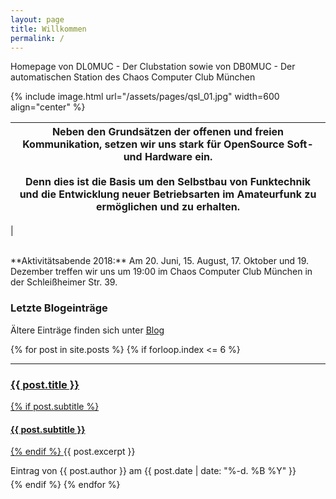 ```yaml
---
layout: page
title: Willkommen
permalink: /
---
```


Homepage von DL0MUC - Der Clubstation sowie von DB0MUC - Der automatischen Station des Chaos Computer Club München

{% include image.html url="/assets/pages/qsl_01.jpg" width=600 align="center" %}


| Neben den Grundsätzen der offenen und freien Kommunikation, setzen wir uns stark für OpenSource Soft- und Hardware ein. <br> <br> Denn dies ist die Basis um den Selbstbau von Funktechnik und die Entwicklung neuer Betriebsarten im Amateurfunk zu ermöglichen und zu erhalten. 
| - 
|   

<br style="clear: both;"> 
**Aktivitätsabende 2018:** Am 20. Juni, 15. August, 17. Oktober und 19. Dezember treffen wir uns um 19:00 im Chaos Computer Club München in der Schleißheimer Str. 39.

### Letzte Blogeinträge

Ältere Einträge finden sich unter <a href="/bloglisting" title="Blog">Blog</a>

<div class="post">
{% for post in site.posts %}
{% if forloop.index <= 6 %}
<hr>
    <div class="post-preview">
        <a href="{{ post.url | prepend: site.baseurl }}.html">
            <h3 class="post-title"> {{ post.title }} </h3>
            {% if post.subtitle %}
            <h4 class="post-subtitle"> {{ post.subtitle }} </h4>
            {% endif %}
        </a>
        {{ post.excerpt }}
        <p class="post-meta" style="margin-bottom:5px">Eintrag von {{ post.author }} am {{ post.date | date: "%-d. %B %Y" }}</p>
    </div>
{% endif %}
{% endfor %}
</div>
